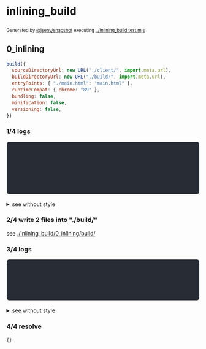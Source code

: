 # inlining_build

<sub>
  Generated by <a href="https://github.com/jsenv/core/tree/main/packages/independent/snapshot">@jsenv/snapshot</a> executing <a href="../inlining_build.test.mjs">../inlining_build.test.mjs</a>
</sub>

## 0_inlining

```js
build({
  sourceDirectoryUrl: new URL("./client/", import.meta.url),
  buildDirectoryUrl: new URL("./build/", import.meta.url),
  entryPoints: { "./main.html": "main.html" },
  runtimeCompat: { chrome: "89" },
  bundling: false,
  minification: false,
  versioning: false,
})
```

### 1/4 logs

![img](inlining_build/0_inlining/log_group.svg)

<details>
  <summary>see without style</summary>

```console

build "./main.html"
⠋ generate source graph
✔ generate source graph (done in <X> second)
⠋ generate build graph
✔ generate build graph (done in <X> second)
⠋ write files in build directory

```

</details>


### 2/4 write 2 files into "./build/"

see [./inlining_build/0_inlining/build/](./inlining_build/0_inlining/build/)

### 3/4 logs

![img](inlining_build/0_inlining/log_group_1.svg)

<details>
  <summary>see without style</summary>

```console
✔ write files in build directory (done in <X> second)
--- build files ---  
- html : 1 (493 B / 7 %)
- other: 1 (6.8 kB / 93 %)
- total: 2 (7.3 kB / 100 %)
--------------------
```

</details>


### 4/4 resolve

```js
{}
```